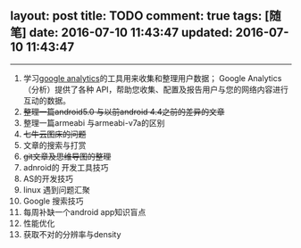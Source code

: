 layout: post
title: TODO
comment: true
tags: [随笔]
date: 2016-07-10 11:43:47
updated: 2016-07-10 11:43:47
---

------


1. 学习[google analytics](https://developers.google.com/analytics/devguides/platform/?hl=zh-CN)的工具用来收集和整理用户数据；
Google Analytics（分析）提供了各种 API，帮助您收集、配置及报告用户与您的网络内容进行互动的数据。
2. ~~整理一篇android5.0 与以前android 4.4之前的差异的文章~~
3. 整理一篇armeabi 与armeabi-v7a的区别
4. ~~七牛云图床的问题~~
5. 文章的搜索与打赏
6. ~~git文章及思维导图的整理~~
7. adnroid的 开发工具技巧
8. AS的开发技巧
9. linux 遇到问题汇聚
10. Google 搜索技巧
11. 每周补缺一个android app知识盲点
12. 性能优化
13. 获取不对的分辨率与density
<!-- more -->
